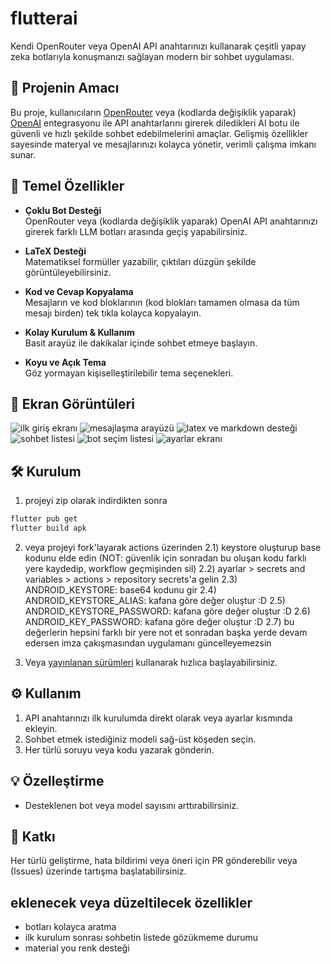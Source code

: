# flutterai

Kendi OpenRouter veya OpenAI API anahtarınızı kullanarak çeşitli yapay zeka botlarıyla konuşmanızı sağlayan modern bir sohbet uygulaması.

## 🚀 Projenin Amacı

Bu proje, kullanıcıların [OpenRouter](https://openrouter.ai/) veya (kodlarda değişiklik yaparak) [OpenAI](https://openai.com/) entegrasyonu ile API anahtarlarını girerek diledikleri AI botu ile güvenli ve hızlı şekilde sohbet edebilmelerini amaçlar. Gelişmiş özellikler sayesinde materyal ve mesajlarınızı kolayca yönetir, verimli çalışma imkanı sunar.

## 🎯 Temel Özellikler

- **Çoklu Bot Desteği**  
  OpenRouter veya (kodlarda değişiklik yaparak) OpenAI API anahtarınızı girerek farklı LLM botları arasında geçiş yapabilirsiniz.

- **LaTeX Desteği**  
  Matematiksel formüller yazabilir, çıktıları düzgün şekilde görüntüleyebilirsiniz.

- **Kod ve Cevap Kopyalama**  
  Mesajların ve kod bloklarının (kod blokları tamamen olmasa da tüm mesajı birden) tek tıkla kolayca kopyalayın.

- **Kolay Kurulum & Kullanım**  
  Basit arayüz ile dakikalar içinde sohbet etmeye başlayın.

- **Koyu ve Açık Tema**  
  Göz yormayan kişiselleştirilebilir tema seçenekleri.

## 📸 Ekran Görüntüleri
![ilk giriş ekranı](https://github.com/bruhmomentumtr/flutterai/blob/main/ss%20(1).jpg)
![mesajlaşma arayüzü](https://github.com/bruhmomentumtr/flutterai/blob/main/ss%20(2).jpg)
![latex ve markdown desteği](https://github.com/bruhmomentumtr/flutterai/blob/main/ss%20(3).jpg)
![sohbet listesi](https://github.com/bruhmomentumtr/flutterai/blob/main/ss%20(4).jpg)
![bot seçim listesi](https://github.com/bruhmomentumtr/flutterai/blob/main/ss%20(6).jpg)
![ayarlar ekranı](https://github.com/bruhmomentumtr/flutterai/blob/main/ss%20(5).jpg)

## 🛠️ Kurulum
1) projeyi zip olarak indirdikten sonra
```bash
flutter pub get
flutter build apk
```
2) veya projeyi fork'layarak actions üzerinden
2.1) keystore oluşturup base kodunu elde edin (NOT: güvenlik için sonradan bu oluşan kodu farklı yere kaydedip, workflow geçmişinden sil)
2.2) ayarlar > secrets and variables > actions > repository secrets'a gelin
2.3) ANDROID_KEYSTORE: base64 kodunu gir
2.4) ANDROID_KEYSTORE_ALIAS: kafana göre değer oluştur :D
2.5) ANDROID_KEYSTORE_PASSWORD: kafana göre değer oluştur :D
2.6) ANDROID_KEY_PASSWORD: kafana göre değer oluştur :D
2.7) bu değerlerin hepsini farklı bir yere not et sonradan başka yerde devam edersen imza çakışmasından uygulamanı güncelleyemezsin

3) Veya [yayınlanan sürümleri](https://github.com/bruhmomentumtr/flutterai/releases) kullanarak hızlıca başlayabilirsiniz.

## ⚙️ Kullanım

1. API anahtarınızı ilk kurulumda direkt olarak veya ayarlar kısmında ekleyin.  
2. Sohbet etmek istediğiniz modeli sağ-üst köşeden seçin.  
3. Her türlü soruyu veya kodu yazarak gönderin.

## 💡 Özelleştirme

- Desteklenen bot veya model sayısını arttırabilirsiniz.

## 🤝 Katkı

Her türlü geliştirme, hata bildirimi veya öneri için PR gönderebilir veya (Issues) üzerinde tartışma başlatabilirsiniz.

## eklenecek veya düzeltilecek özellikler
- botları kolayca aratma
- ilk kurulum sonrası sohbetin listede gözükmeme durumu
- material you renk desteği
